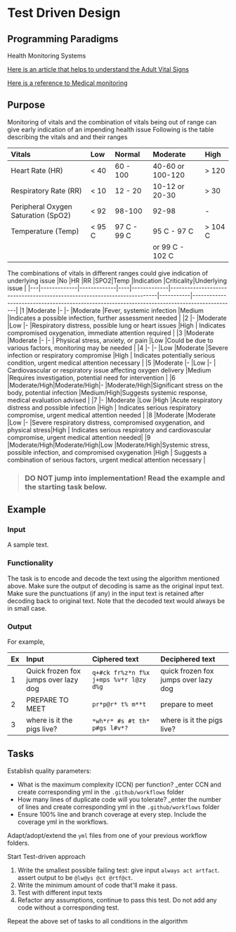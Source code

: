 # Test Driven Design
## Programming Paradigms

Health Monitoring Systems

[Here is an article that helps to understand the Adult Vital Signs](https://en.wikipedia.org/wiki/Vital_signs)

[Here is a reference to Medical monitoring](https://en.wikipedia.org/wiki/Monitoring_(medicine))

## Purpose
Monitoring of vitals and the combination of vitals being out of range can give early indication of an impending health issue
Following is the table describing the vitals and and their ranges 

| Vitals | Low  | Normal | Moderate | High |
| :-- |:------- | :----- |:----- |:------|
| Heart Rate (HR) | < 40 | 60 - 100 | 40-60 or 100-120 | > 120|
| Respiratory Rate (RR) | < 10 | 12 - 20 | 10-12 or 20-30 | > 30 |
| Peripheral Oxygen Saturation (SpO2) | < 92 | 98-100 | 92-98 | - |
| Temperature (Temp) | < 95 C | 97 C - 99 C | 95 C - 97 C | > 104 C |
|  |  |  | or 99 C - 102 C | |


The combinations of vitals in different ranges could give indication of underlying issue
|No |HR           |RR           |SPO2|Temp         |Indication                                                               |Criticality|Underlying issue                                                                             |
|---|-------------|-------------|----|-------------|-------------------------------------------------------------------------|-----------|---------------------------------------------------------------------------------------------|
|1  |Moderate     |-            |-   |Moderate     |Fever, systemic infection                                                |Medium     |Indicates a possible infection, further assessment needed                                    |
|2  |-            |Moderate     |Low |-            |Respiratory distress, possible lung or heart issues                      |High       | Indicates compromised oxygenation, immediate attention required                             |
|3  |Moderate     |Moderate     |-   |-            | Physical stress, anxiety, or pain                                       |Low        |Could be due to various factors, monitoring may be needed                                    |
|4  |-            |-            |Low |Moderate     |Severe infection or respiratory compromise                               |High       | Indicates potentially serious condition, urgent medical attention necessary                 |
|5  |Moderate     |-            |Low |-            | Cardiovascular or respiratory issue affecting oxygen delivery           |Medium     |Requires investigation, potential need for intervention                                      |
|6  |Moderate/High|Moderate/High|-   |Moderate/High|Significant stress on the body, potential infection                      |Medium/High|Suggests systemic response, medical evaluation advised                                       |
|7  |-            |Moderate     |Low |High         |Acute respiratory distress and possible infection                        |High       | Indicates serious respiratory compromise, urgent medical attention needed                   |
|8  |Moderate     |Moderate     |Low |-            |Severe respiratory distress, compromised oxygenation, and physical stress|High       | Indicates serious respiratory and cardiovascular compromise, urgent medical attention needed|
|9  |Moderate/High|Moderate/High|Low |Moderate/High|Systemic stress, possible infection, and compromised oxygenation         |High       | Suggests a combination of serious factors, urgent medical attention necessary               |



>### **DO NOT** jump into implementation! Read the example and the starting task below.

## Example

### Input
A sample text.

### Functionality

The task is to encode and decode the text using the algorithm mentioned above.
Make sure the output of decoding is same as the original input text.
Make sure the punctuations (if any) in the input text is retained after decoding back to original text.
Note that the decoded text would always be in small case.

### Output

For example,

| Ex | Input  | Ciphered text | Deciphered text |
| :-- |:------- | :----- |:----- |
| 1 | Quick frozen fox jumps over lazy dog | `q+#ck fr%z*n f%x j+mps %v*r l@zy d%g` | quick frozen fox jumps over lazy dog|
| 2 | PREPARE TO MEET | `pr*p@r* t% m**t` | prepare to meet |
| 3 | where is it the pigs live? | `*wh*r* #s #t th* p#gs l#v*?` | where is it the pigs live? |

## Tasks

Establish quality parameters: 

- What is the maximum complexity (CCN) per function? _enter CCN and create corresponding yml in the `.github/workflows` folder
- How many lines of duplicate code will you tolerate? _enter the number of lines and create corresponding yml in the `.github/workflows` folder
- Ensure 100% line and branch coverage at every step. Include the coverage yml in the workflows.

Adapt/adopt/extend the `yml` files from one of your previous workflow folders.

Start Test-driven approach

1. Write the smallest possible failing test: give input `always act artfact`. assert output to be `@lw@ys @ct @rtf@ct`. 
1. Write the minimum amount of code that'll make it pass.
1. Test with different input texts
1. Refactor any assumptions, continue to pass this test. Do not add any code without a corresponding test.

Repeat the above set of tasks to all conditions in the algorithm

